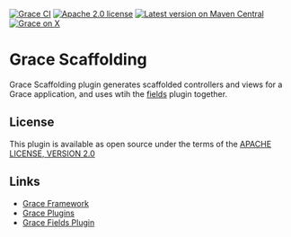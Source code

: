 [![Grace CI](https://github.com/graceframework/grace-scaffolding/workflows/Grace%20CI/badge.svg?style=flat)](https://github.com/graceframework/grace-scaffolding/actions?query=workflow%3A%Grace+CI%22)
[![Apache 2.0 license](https://img.shields.io/badge/License-APACHE%202.0-green.svg?logo=APACHE&style=flat)](https://opensource.org/licenses/Apache-2.0)
[![Latest version on Maven Central](https://img.shields.io/maven-central/v/org.graceframework/grace-scaffolding-core.svg?label=Maven%20Central&logo=apache-maven&style=flat)](https://search.maven.org/search?q=g:org.graceframework)
[![Grace on X](https://img.shields.io/twitter/follow/graceframework?style=social)](https://twitter.com/graceframework)

Grace Scaffolding
===========

Grace Scaffolding plugin generates scaffolded controllers and views for a Grace application, and uses wtih the [fields](https://github.com/graceframework/grace-fields) plugin together.

## License

This plugin is available as open source under the terms of the [APACHE LICENSE, VERSION 2.0](http://apache.org/Licenses/LICENSE-2.0)

## Links

- [Grace Framework](https://github.com/graceframework/grace-framework)
- [Grace Plugins](https://github.com/grace-plugins)
- [Grace Fields Plugin](https://github.com/graceframework/grace-fields)